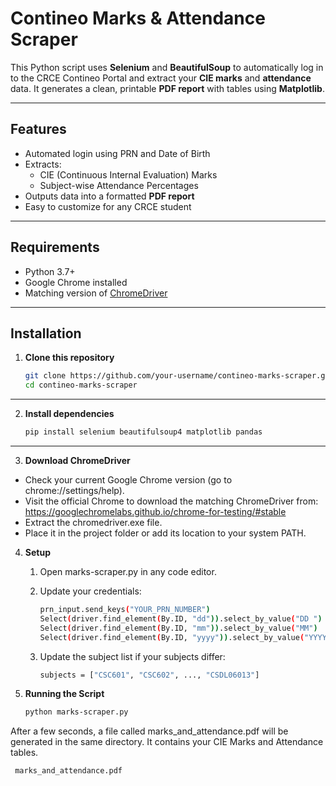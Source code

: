# Contineo Marks & Attendance Scraper

This Python script uses **Selenium** and **BeautifulSoup** to automatically log in to the CRCE Contineo Portal and extract your **CIE marks** and **attendance** data. It generates a clean, printable **PDF report** with tables using **Matplotlib**.

---

## Features

- Automated login using PRN and Date of Birth
- Extracts:
  - CIE (Continuous Internal Evaluation) Marks
  - Subject-wise Attendance Percentages
- Outputs data into a formatted **PDF report**
- Easy to customize for any CRCE student

---

## Requirements

- Python 3.7+
- Google Chrome installed
- Matching version of [ChromeDriver](https://sites.google.com/chromium.org/driver/)

---

## Installation

1. **Clone this repository**
   ```bash
   git clone https://github.com/your-username/contineo-marks-scraper.git
   cd contineo-marks-scraper
---
   
2. **Install dependencies**
   ```bash
   pip install selenium beautifulsoup4 matplotlib pandas
---

3. **Download ChromeDriver**
- Check your current Google Chrome version (go to chrome://settings/help).
- Visit the official Chrome to download the matching ChromeDriver from: https://googlechromelabs.github.io/chrome-for-testing/#stable
- Extract the chromedriver.exe file.
- Place it in the project folder or add its location to your system PATH.

4. **Setup**
   1. Open marks-scraper.py in any code editor.
      
   2. Update your credentials:
      ```bash
      prn_input.send_keys("YOUR_PRN_NUMBER")
      Select(driver.find_element(By.ID, "dd")).select_by_value("DD ")   # Day (e.g. "05 ")
      Select(driver.find_element(By.ID, "mm")).select_by_value("MM")    # Month (e.g. "06")
      Select(driver.find_element(By.ID, "yyyy")).select_by_value("YYYY")# Year (e.g. "2003")

   3. Update the subject list if your subjects differ:
      ```bash
      subjects = ["CSC601", "CSC602", ..., "CSDL06013"]

5. **Running the Script**
   ```bash
   python marks-scraper.py
  After a few seconds, a file called marks_and_attendance.pdf will be generated in the same directory. It contains your CIE Marks and Attendance tables.
  ```bash
   marks_and_attendance.pdf

